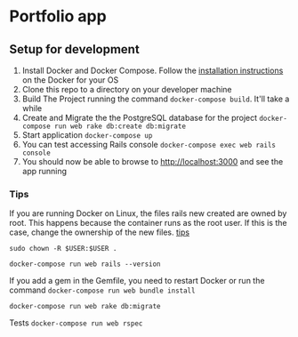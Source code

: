 # Portfolio app

## Setup for development

1. Install Docker and Docker Compose. Follow the
   [installation instructions](https://docs.docker.com/install/) on the Docker
   for your OS
1. Clone this repo to a directory on your developer machine
1. Build The Project running the command `docker-compose build`. It'll take a
   while
1. Create and Migrate the the PostgreSQL database for the project
   `docker-compose run web rake db:create db:migrate`
1. Start application `docker-compose up`
1. You can test accessing Rails console `docker-compose exec web rails console`
1. You should now be able to browse to
   [http://localhost:3000](http://localhost:3000) and see the app running

### Tips

If you are running Docker on Linux, the files rails new created are owned by
root. This happens because the container runs as the root user. If this is the
case, change the ownership of the new files. [tips](https://docs.docker.com/compose/rails/)

`sudo chown -R $USER:$USER .`

`docker-compose run web rails --version`

If you add a gem in the Gemfile, you need to restart Docker or run the command
`docker-compose run web bundle install`

`docker-compose run web rake db:migrate`

Tests `docker-compose run web rspec`
